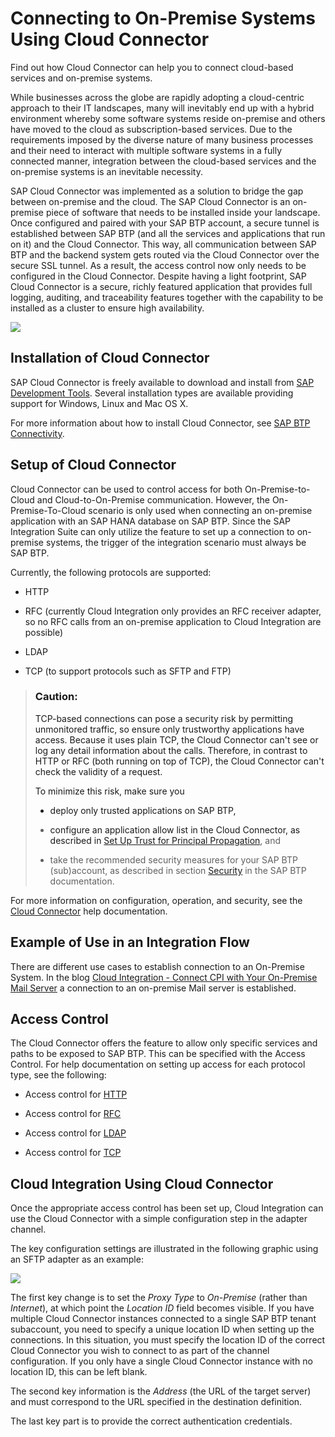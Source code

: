 <!-- loiode83ef5b43214011932d2e70ec63f556 -->

# Connecting to On-Premise Systems Using Cloud Connector

Find out how Cloud Connector can help you to connect cloud-based services and on-premise systems.

While businesses across the globe are rapidly adopting a cloud-centric approach to their IT landscapes, many will inevitably end up with a hybrid environment whereby some software systems reside on-premise and others have moved to the cloud as subscription-based services. Due to the requirements imposed by the diverse nature of many business processes and their need to interact with multiple software systems in a fully connected manner, integration between the cloud-based services and the on-premise systems is an inevitable necessity.

SAP Cloud Connector was implemented as a solution to bridge the gap between on-premise and the cloud. The SAP Cloud Connector is an on-premise piece of software that needs to be installed inside your landscape. Once configured and paired with your SAP BTP account, a secure tunnel is established between SAP BTP \(and all the services and applications that run on it\) and the Cloud Connector. This way, all communication between SAP BTP and the backend system gets routed via the Cloud Connector over the secure SSL tunnel. As a result, the access control now only needs to be configured in the Cloud Connector. Despite having a light footprint, SAP Cloud Connector is a secure, richly featured application that provides full logging, auditing, and traceability features together with the capability to be installed as a cluster to ensure high availability.

![](images/Connectivity_CloudConnectorOP_64787be.png)



<a name="loiode83ef5b43214011932d2e70ec63f556__section_yxb_4zk_mqb"/>

## Installation of Cloud Connector

SAP Cloud Connector is freely available to download and install from [SAP Development Tools](https://tools.hana.ondemand.com/#cloud). Several installation types are available providing support for Windows, Linux and Mac OS X.

For more information about how to install Cloud Connector, see [SAP BTP Connectivity](https://help.sap.com/viewer/product/CP_CONNECTIVITY/Cloud/en-US).



<a name="loiode83ef5b43214011932d2e70ec63f556__section_h3f_4zk_mqb"/>

## Setup of Cloud Connector

Cloud Connector can be used to control access for both On-Premise-to-Cloud and Cloud-to-On-Premise communication. However, the On-Premise-To-Cloud scenario is only used when connecting an on-premise application with an SAP HANA database on SAP BTP. Since the SAP Integration Suite can only utilize the feature to set up a connection to on-premise systems, the trigger of the integration scenario must always be SAP BTP.

Currently, the following protocols are supported:

-   HTTP

-   RFC \(currently Cloud Integration only provides an RFC receiver adapter, so no RFC calls from an on-premise application to Cloud Integration are possible\)

-   LDAP

-   TCP \(to support protocols such as SFTP and FTP\)


> ### Caution:  
> TCP-based connections can pose a security risk by permitting unmonitored traffic, so ensure only trustworthy applications have access. Because it uses plain TCP, the Cloud Connector can't see or log any detail information about the calls. Therefore, in contrast to HTTP or RFC \(both running on top of TCP\), the Cloud Connector can't check the validity of a request.
> 
> To minimize this risk, make sure you
> 
> -   deploy only trusted applications on SAP BTP,
> 
> -   configure an application allow list in the Cloud Connector, as described in [Set Up Trust for Principal Propagation](https://help.sap.com/viewer/cca91383641e40ffbe03bdc78f00f681/Cloud/en-US/a4ee70f0274248f8bbc7594179ef948d.html), and
> 
> -   take the recommended security measures for your SAP BTP \(sub\)account, as described in section [Security](https://help.sap.com/viewer/cca91383641e40ffbe03bdc78f00f681/Cloud/en-US/e129aa20c78c4a9fb379b9803b02e5f6.html) in the SAP BTP documentation.

For more information on configuration, operation, and security, see the [Cloud Connector](https://help.sap.com/viewer/cca91383641e40ffbe03bdc78f00f681/Cloud/en-US/e6c7616abb5710148cfcf3e75d96d596.html) help documentation.



<a name="loiode83ef5b43214011932d2e70ec63f556__section_zkh_4zk_mqb"/>

## Example of Use in an Integration Flow

There are different use cases to establish connection to an On-Premise System. In the blog [Cloud Integration - Connect CPI with Your On-Premise Mail Server](https://blogs.sap.com/2020/01/08/cloud-integration-connect-cpi-with-your-on-premise-mail-server/) a connection to an on-premise Mail server is established.



<a name="loiode83ef5b43214011932d2e70ec63f556__section_r2j_4zk_mqb"/>

## Access Control

The Cloud Connector offers the feature to allow only specific services and paths to be exposed to SAP BTP. This can be specified with the Access Control. For help documentation on setting up access for each protocol type, see the following:

-   Access control for [HTTP](https://help.sap.com/viewer/cca91383641e40ffbe03bdc78f00f681/Cloud/en-US/e7d4927dbb571014af7ef6ebd6cc3511.html)

-   Access control for [RFC](https://help.sap.com/viewer/cca91383641e40ffbe03bdc78f00f681/Cloud/en-US/ca5868997e48468395cf0ca4882f5783.html)

-   Access control for [LDAP](https://help.sap.com/viewer/cca91383641e40ffbe03bdc78f00f681/Cloud/en-US/e4ba9b3aad764b38b9c253fdbcfde713.html)

-   Access control for [TCP](https://help.sap.com/viewer/cca91383641e40ffbe03bdc78f00f681/Cloud/en-US/befd4374d33a4833be117d7149b6a103.html)




<a name="loiode83ef5b43214011932d2e70ec63f556__section_iyk_4zk_mqb"/>

## Cloud Integration Using Cloud Connector

Once the appropriate access control has been set up, Cloud Integration can use the Cloud Connector with a simple configuration step in the adapter channel.

The key configuration settings are illustrated in the following graphic using an SFTP adapter as an example:

![](images/Cloud_Connector_Adapter_Ex_2887ce5.png)

The first key change is to set the *Proxy Type* to *On-Premise* \(rather than *Internet*\), at which point the *Location ID* field becomes visible. If you have multiple Cloud Connector instances connected to a single SAP BTP tenant subaccount, you need to specify a unique location ID when setting up the connections. In this situation, you must specify the location ID of the correct Cloud Connector you wish to connect to as part of the channel configuration. If you only have a single Cloud Connector instance with no location ID, this can be left blank.

The second key information is the *Address* \(the URL of the target server\) and must correspond to the URL specified in the destination definition.

The last key part is to provide the correct authentication credentials.

